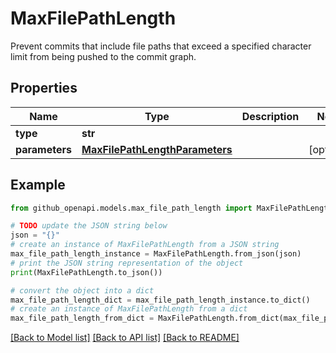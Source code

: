 # MaxFilePathLength

Prevent commits that include file paths that exceed a specified character limit from being pushed to the commit graph.

## Properties

Name | Type | Description | Notes
------------ | ------------- | ------------- | -------------
**type** | **str** |  | 
**parameters** | [**MaxFilePathLengthParameters**](MaxFilePathLengthParameters.md) |  | [optional] 

## Example

```python
from github_openapi.models.max_file_path_length import MaxFilePathLength

# TODO update the JSON string below
json = "{}"
# create an instance of MaxFilePathLength from a JSON string
max_file_path_length_instance = MaxFilePathLength.from_json(json)
# print the JSON string representation of the object
print(MaxFilePathLength.to_json())

# convert the object into a dict
max_file_path_length_dict = max_file_path_length_instance.to_dict()
# create an instance of MaxFilePathLength from a dict
max_file_path_length_from_dict = MaxFilePathLength.from_dict(max_file_path_length_dict)
```
[[Back to Model list]](../README.md#documentation-for-models) [[Back to API list]](../README.md#documentation-for-api-endpoints) [[Back to README]](../README.md)


